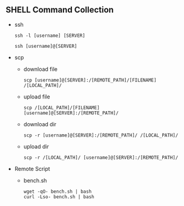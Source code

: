 ## SHELL Command Collection

+ ssh

  ```
  ssh -l [username] [SERVER]
  ```

  ```
  ssh [username]@[SERVER]
  ```

+ scp 

  + download file

    ```
    scp [username]@[SERVER]:/[REMOTE_PATH]/[FILENAME] /[LOCAL_PATH]/
    ```

  + upload file

    ```
    scp /[LOCAL_PATH]/[FILENAME] [username]@[SERVER]:/[REMOTE_PATH]/
    ```

  + download dir

    ```
    scp -r [username]@[SERVER]:/[REMOTE_PATH]/ /[LOCAL_PATH]/
    ```

  + upload dir

    ```
    scp -r /[LOCAL_PATH]/ [username]@[SERVER]:/[REMOTE_PATH]/
    ```

+ Remote Script

  + bench.sh <!--I/O Info & Network SpeedTest-->

    ```
    wget -qO- bench.sh | bash
    curl -Lso- bench.sh | bash
    ```

    